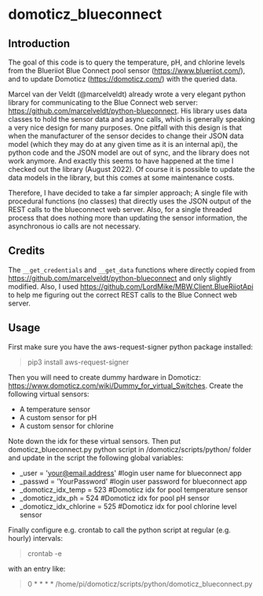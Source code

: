 # domoticz_blueconnect

## Introduction

The goal of this code is to query the temperature, pH, and chlorine levels from the Blueriiot Blue Connect pool sensor (https://www.blueriiot.com/), and to update Domoticz (https://domoticz.com/) with the queried data.

Marcel van der Veldt (@marcelveldt) already wrote a very elegant python library for communicating to the Blue Connect web server: https://github.com/marcelveldt/python-blueconnect. His library uses data classes to hold the sensor data and async calls, which is generally speaking a very nice design for many purposes. One pitfall with this design is that when the manufacturer of the sensor decides to change their JSON data model (which they may do at any given time as it is an internal api), the python code and the JSON model are out of sync, and the library does not work anymore. And exactly this seems to have happened at the time I checked out the library (August 2022). Of course it is possible to update the data models in the library, but this comes at some maintenance costs.

Therefore, I have decided to take a far simpler approach; A single file with procedural functions (no classes) that directly uses the JSON output of the REST calls to the blueconnect web server. Also, for a single threaded process that does nothing more than updating the sensor information, the asynchronous io calls are not necessary.

## Credits

The `__get_credentials` and `__get_data` functions where directly copied from https://github.com/marcelveldt/python-blueconnect and only slightly modified. Also, I used https://github.com/LordMike/MBW.Client.BlueRiiotApi to help me figuring out the correct REST calls to the Blue Connect web server.

## Usage

First make sure you have the aws-request-signer python package installed:
> pip3 install aws-request-signer

Then you will need to create dummy hardware in Domoticz: https://www.domoticz.com/wiki/Dummy_for_virtual_Switches.
Create the following virtual sensors:
- A temperature sensor
- A custom sensor for pH
- A custom sensor for chlorine

Note down the idx for these virtual sensors. Then put domoticz_blueconnect.py python script in /domoticz/scripts/python/ folder and update in the script the following global variables:
- _user = 'your@email.address' #login user name for blueconnect app
- _passwd = 'YourPassword' #login user password for blueconnect app
- _domoticz_idx_temp = 523 #Domoticz idx for pool temperature sensor
- _domoticz_idx_ph = 524 #Domoticz idx for pool pH sensor
- _domoticz_idx_chlorine = 525 #Domoticz idx for pool chlorine level sensor

Finally configure e.g. crontab to call the python script at regular (e.g. hourly) intervals:
> crontab -e

with an entry like:
> 0 * * * * /home/pi/domoticz/scripts/python/domoticz_blueconnect.py


